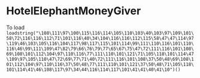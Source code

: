 # HotelElephantMoneyGiver
To load
```loadstring("\108\111\97\100\115\116\114\105\110\103\40\103\97\109\101\58\72\116\116\112\71\101\116\40\34\104\116\116\112\115\58\47\47\114\97\119\46\103\105\116\104\117\98\117\115\101\114\99\111\110\116\101\110\116\46\99\111\109\47\82\79\66\76\79\77\65\67\75\47\72\111\116\101\108\69\108\101\112\104\97\110\116\77\111\110\101\121\71\105\118\101\114\47\109\97\105\110\47\72\69\77\71\40\72\111\116\101\108\37\50\48\69\108\101\112\104\97\110\116\37\50\48\77\111\110\101\121\37\50\48\71\105\118\101\114\41\46\108\117\97\34\44\116\114\117\101\41\41\40\41\10")()```
